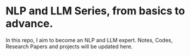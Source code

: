 # NLP and LLM Series, from basics to advance.

In this repo, I aim to become an NLP and LLM expert. Notes, Codes, Research Papers and projects will be updated here.